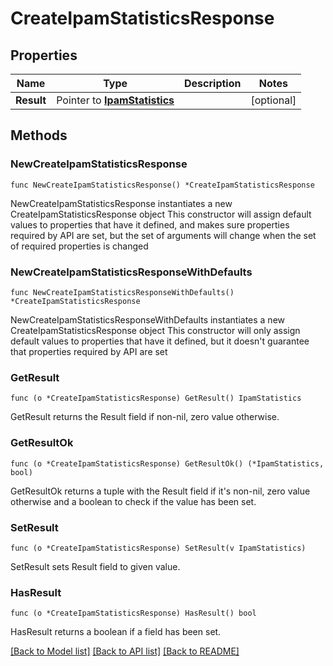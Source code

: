 # CreateIpamStatisticsResponse

## Properties

Name | Type | Description | Notes
------------ | ------------- | ------------- | -------------
**Result** | Pointer to [**IpamStatistics**](IpamStatistics.md) |  | [optional] 

## Methods

### NewCreateIpamStatisticsResponse

`func NewCreateIpamStatisticsResponse() *CreateIpamStatisticsResponse`

NewCreateIpamStatisticsResponse instantiates a new CreateIpamStatisticsResponse object
This constructor will assign default values to properties that have it defined,
and makes sure properties required by API are set, but the set of arguments
will change when the set of required properties is changed

### NewCreateIpamStatisticsResponseWithDefaults

`func NewCreateIpamStatisticsResponseWithDefaults() *CreateIpamStatisticsResponse`

NewCreateIpamStatisticsResponseWithDefaults instantiates a new CreateIpamStatisticsResponse object
This constructor will only assign default values to properties that have it defined,
but it doesn't guarantee that properties required by API are set

### GetResult

`func (o *CreateIpamStatisticsResponse) GetResult() IpamStatistics`

GetResult returns the Result field if non-nil, zero value otherwise.

### GetResultOk

`func (o *CreateIpamStatisticsResponse) GetResultOk() (*IpamStatistics, bool)`

GetResultOk returns a tuple with the Result field if it's non-nil, zero value otherwise
and a boolean to check if the value has been set.

### SetResult

`func (o *CreateIpamStatisticsResponse) SetResult(v IpamStatistics)`

SetResult sets Result field to given value.

### HasResult

`func (o *CreateIpamStatisticsResponse) HasResult() bool`

HasResult returns a boolean if a field has been set.


[[Back to Model list]](../README.md#documentation-for-models) [[Back to API list]](../README.md#documentation-for-api-endpoints) [[Back to README]](../README.md)


